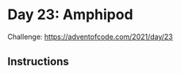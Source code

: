 # Day 23: Amphipod

Challenge: https://adventofcode.com/2021/day/23

## Instructions

<!--
Part 1:

```python
python part_1.py
```

Part 2:

```python
python part_2.py
-->
